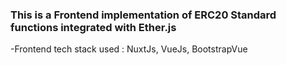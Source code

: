 ### This is a Frontend implementation of ERC20 Standard functions integrated with Ether.js

-Frontend tech stack used : NuxtJs, VueJs, BootstrapVue
